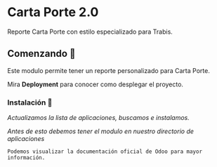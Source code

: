# Carta Porte 2.0

Reporte Carta Porte con estilo especializado para Trabis.

## Comenzando 🚀

Este modulo permite tener un reporte personalizado para Carta Porte.

Mira **Deployment** para conocer como desplegar el proyecto.


### Instalación 🔧
_Actualizamos la lista de aplicaciones, buscamos e instalamos._

_Antes de esto debemos tener el modulo en nuestro directorio de aplicaciones_

```
Podemos visualizar la documentación oficial de Odoo para mayor información.

```
